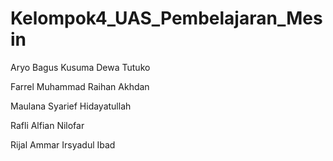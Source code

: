 # Kelompok4_UAS_Pembelajaran_Mesin

Aryo Bagus Kusuma Dewa Tutuko 

Farrel Muhammad Raihan Akhdan

Maulana Syarief Hidayatullah

Rafli Alfian Nilofar

Rijal Ammar Irsyadul Ibad
